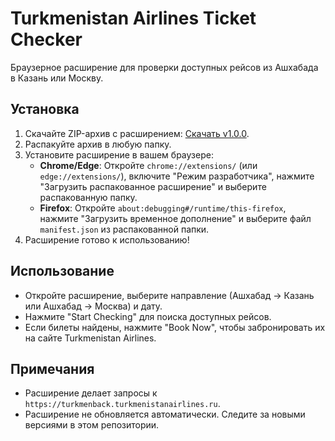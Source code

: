# Turkmenistan Airlines Ticket Checker

Браузерное расширение для проверки доступных рейсов из Ашхабада в Казань или Москву.

## Установка

1. Скачайте ZIP-архив с расширением: [Скачать v1.0.0](https://github.com/ваш_логин/ticket-checker-extension/releases/download/v1.0.0/ticket-checker-extension.zip).
2. Распакуйте архив в любую папку.
3. Установите расширение в вашем браузере:
   - **Chrome/Edge**: Откройте `chrome://extensions/` (или `edge://extensions/`), включите "Режим разработчика", нажмите "Загрузить распакованное расширение" и выберите распакованную папку.
   - **Firefox**: Откройте `about:debugging#/runtime/this-firefox`, нажмите "Загрузить временное дополнение" и выберите файл `manifest.json` из распакованной папки.
4. Расширение готово к использованию!

## Использование
- Откройте расширение, выберите направление (Ашхабад → Казань или Ашхабад → Москва) и дату.
- Нажмите "Start Checking" для поиска доступных рейсов.
- Если билеты найдены, нажмите "Book Now", чтобы забронировать их на сайте Turkmenistan Airlines.

## Примечания
- Расширение делает запросы к `https://turkmenback.turkmenistanairlines.ru`.
- Расширение не обновляется автоматически. Следите за новыми версиями в этом репозитории.
